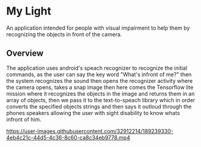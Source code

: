 # My Light
An application intended for people with visual impairment to help them by recognizing the objects in front of the camera.

## Overview
The application uses android's speach recognizer to recognize the initial commands, as the user can say the 
key word "What's infront of me?" then the system recognizes the sound then opens the recognizer activity where the camera opens, takes a snap image then here comes the 
Tensorflow lite mission where it recognizes the objects in the image and returns them in an array of objects, then we pass it to the text-to-speach library which in order
converts the specified objects strings and then says it outloud through the phones speakers allowing the user with sight disability to know whats infront of him.



https://user-images.githubusercontent.com/32912214/189239330-4eb4c21c-44d5-4c36-8c60-ca8c34eb9778.mp4

